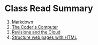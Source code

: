 # Class Read Summary
1. [Markdown](https://github.com/CodeMell/CodeMell.github.io/blob/main/Markdown.md)
2. [The Coder's Computer](https://github.com/CodeMell/CodeMell.github.io/blob/main/The%20Coder's%20Computer.md)
3. [Revisions and the Cloud](https://github.com/CodeMell/CodeMell.github.io/blob/main/Revisions%20and%20the%20Cloud.md)
4. [Structure web pages with HTML](https://github.com/CodeMell/CodeMell.github.io/blob/main/Structure%20web%20pages%20with%20HTML.md)
